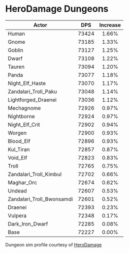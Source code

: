 # HeroDamage Dungeons
| Actor | DPS | Increase |
|---|:---:|:---:|
|Human|73424|1.66%|
|Gnome|73185|1.33%|
|Goblin|73127|1.25%|
|Dwarf|73108|1.22%|
|Tauren|73094|1.20%|
|Panda|73077|1.18%|
|Night_Elf_Haste|73070|1.17%|
|Zandalari_Troll_Paku|73048|1.14%|
|Lightforged_Draenei|73036|1.12%|
|Mechagnome|72926|0.97%|
|Nightborne|72924|0.97%|
|Night_Elf_Crit|72902|0.94%|
|Worgen|72900|0.93%|
|Blood_Elf|72896|0.93%|
|Kul_Tiran|72857|0.87%|
|Void_Elf|72823|0.83%|
|Troll|72765|0.75%|
|Zandalari_Troll_Kimbul|72702|0.66%|
|Maghar_Orc|72674|0.62%|
|Undead|72607|0.53%|
|Zandalari_Troll_Bwonsamdi|72601|0.52%|
|Draenei|72393|0.23%|
|Vulpera|72348|0.17%|
|Dark_Iron_Dwarf|72285|0.08%|
|Base|72227|0.00%|

 Dungeon sim profile courtesy of [HeroDamage](https://www.herodamage.com/)